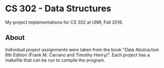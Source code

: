 # CS 302 - Data Structures

My project implementations for CS 302 at UNR, Fall 2016.

## About

Individual project assignments were taken from the book "Data Abstraction 6th Edition (Frank M. Carrano and Timothy Henry)". Each project has a makefile that can be run to compile the program.